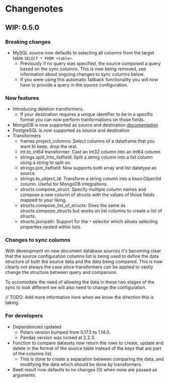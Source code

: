 # Changenotes

## WIP: 0.5.0

### Breaking changes
- MySQL source now defaults to selecting all columns from the target table `SELECT * FROM <table>`.
  - Previously if no query was specified, the source composed a query based on the sync columns. This is now being removed, see information about ongoing changes to sync columns below. 
  - If you were using this automatic fallback functionality you will now have to provide a query in the source configuration.


### New features
- Introducing deletion transformers.
   - If your destination requires a unique identifier to be in a specific format you can now perform tranformations on those fields.
- MongoDB is now supported as source and destination [documentation](documentation) 
- PostgreSQL is now supported as source and destination
- Transformers
  - frames.project_columns: Select columns of a dataframe that you want to keep, drop the rest.
  - int.to_int64 transformer: Cast an Int32 column into an Int64 column.
  - strings.split_into_listfield: Split a string column into a list column using a string to split on.
  - strings.join_listfield: Now supports both array and list datatype as source.
  - strings.to_object_id: Transform a string column into a bson.ObjectId column. Useful for MongoDB integrations.
  - structs.compose_struct: Specify multiple column names and compose a new column of structs with the values of those fields mapped to your liking.
  - structs.compose_list_of_structs: Does the same as structs.compose_structs but works on list columns to create a list of structs.
  - structs.jsonpath: Support for the `*` selector which allows selecting properties nested within lists.

### Changes to sync columns
With development on new document database sources it's becoming clear that the source configuration columns list is being used to define the data structure of both the source data and the data being compared. This is now clearly not always the case since transformers can be applied to vastly change the structure between query and comparison.

To accomodate the need of allowing the data in these two stages of the sync to look different we will also need to change the configuration.

// TODO: Add more information here when we know the direction this is taking.

### For developers
- Dependencies updated
   - Polars version bumped from 0.17.5 to 1.14.0.
   - Pandas version was locked at 2.2.3.
- Function to compare datasets now return the rows to create, update and delete in the format of the source table instead of the keys that are part of the columns list.
   - This is done to create a separation between comparing the data, and modifying the data which should be done by transformers.
- Beetl result now defaults to no changes (0) when none are passed as arguments
